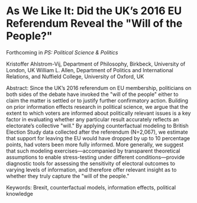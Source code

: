 # As We Like It: Did the UK’s 2016 EU Referendum Reveal the "Will of the People?"
Forthcoming in _PS: Political Science & Politics_

Kristoffer Ahlstrom-Vij, Department of Philosophy, Birkbeck, University of London, UK
William L. Allen, Department of Politics and International Relations, and Nuffield College, University of Oxford, UK

Abstract: Since the UK’s 2016 referendum on EU membership, politicians on both sides of the debate have invoked the "will of the people" either to claim the matter is settled or to justify further confirmatory action. Building on prior information effects research in political science, we argue that the extent to which voters are informed about politically relevant issues is a key factor in evaluating whether any particular result accurately reflects an electorate’s collective "will." By applying counterfactual modeling to British Election Study data collected after the referendum (N=2,067), we estimate that support for leaving the EU would have dropped by up to 10 percentage points, had voters been more fully informed. More generally, we suggest that such modeling exercises—accompanied by transparent theoretical assumptions to enable stress-testing under different conditions—provide diagnostic tools for assessing the sensitivity of electoral outcomes to varying levels of information, and therefore offer relevant insight as to whether they truly capture the "will of the people."

Keywords: Brexit, counterfactual models, information effects, political knowledge
